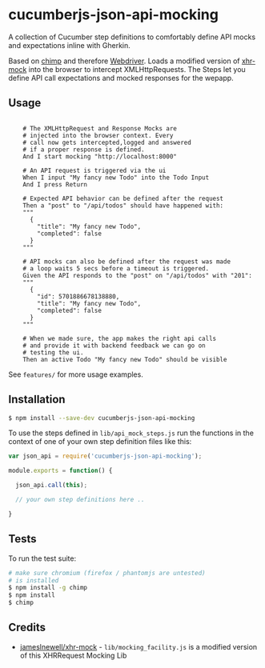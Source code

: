 # cucumberjs-json-api-mocking
A collection of Cucumber step definitions to comfortably define API mocks and expectations inline with Gherkin.

Based on [chimp](https://chimp.readme.io/) and therefore [Webdriver](http://webdriver.io/). Loads a modified version of [xhr-mock](https://github.com/jameslnewell/xhr-mock) into the browser to intercept XMLHttpRequests. The Steps let you define API call expectations and mocked responses for the wepapp.

## Usage

```gherkin

    # The XMLHttpRequest and Response Mocks are
    # injected into the browser context. Every
    # call now gets intercepted,logged and answered
    # if a proper response is defined.
    And I start mocking "http://localhost:8000"

    # An API request is triggered via the ui
    When I input "My fancy new Todo" into the Todo Input
    And I press Return

    # Expected API behavior can be defined after the request
    Then a "post" to "/api/todos" should have happened with:
    """
      {
        "title": "My fancy new Todo",
        "completed": false
      }
    """

    # API mocks can also be defined after the request was made
    # a loop waits 5 secs before a timeout is triggered.
    Given the API responds to the "post" on "/api/todos" with "201":
    """
      {
        "id": 5701886678138880,
        "title": "My fancy new Todo",
        "completed": false
      }
    """

    # When we made sure, the app makes the right api calls
    # and provide it with backend feedback we can go on
    # testing the ui.
    Then an active Todo "My fancy new Todo" should be visible
```

See `features/` for more usage examples.

## Installation

```sh
$ npm install --save-dev cucumberjs-json-api-mocking
```

To use the steps defined in `lib/api_mock_steps.js` run the functions in the context of one of your own step definition files like this:

```js
var json_api = require('cucumberjs-json-api-mocking');

module.exports = function() {

  json_api.call(this);

  // your own step definitions here ..

}
```

## Tests

To run the test suite:

```sh
# make sure chromium (firefox / phantomjs are untested)
# is installed
$ npm install -g chimp
$ npm install
$ chimp
```

## Credits
* [jameslnewell/xhr-mock](https://github.com/jameslnewell/xhr-mock) - `lib/mocking_facility.js` is a modified version of this XHRRequest Mocking Lib
